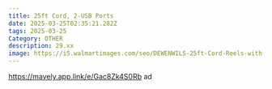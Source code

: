 ```yaml
---
title: 25ft Cord, 2-USB Ports
date: 2025-03-25T02:35:21.282Z
tags: 2025-03-25
Category: OTHER
description: 29.xx
image: https://i5.walmartimages.com/seo/DEWENWILS-25ft-Cord-Reels-with-2-USB-Ports-Retractable-Extension-Cord-Reel-SJTW-16-3-Cable-13A_82ad7095-f92c-4100-9b0f-7d39165db1db.b4dcc47f4550362be313da084aef1f40.jpeg?odnHeight=640&odnWidth=640&odnBg=FFFFFF
---
```

<!--StartFragment-->

https://mavely.app.link/e/Gac8Zk4S0Rb ad

<!--EndFragment-->